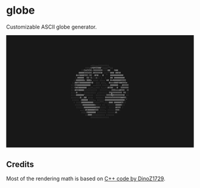 # globe

Customizable ASCII globe generator.



![](.github/earth_dragging.gif)

## Credits

Most of the rendering math is based on 
[C++ code by DinoZ1729](https://github.com/DinoZ1729/Earth).